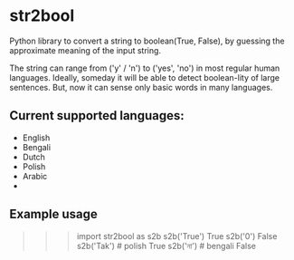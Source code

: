 # str2bool

Python library to convert a string to boolean(True, False), by guessing the approximate meaning of the input string. 

The string can range from ('y' / 'n') to ('yes', 'no') in most regular human languages. Ideally, someday it will be able to detect boolean-lity of large sentences. But, now it can sense only basic words in many languages.

## Current supported languages:
 * English
 * Bengali
 * Dutch
 * Polish
 * Arabic
 * 
 
## Example usage

>>> import str2bool as s2b
>>> s2b('True')
    True
>>> s2b('0')
    False
>>> s2b('Tak')  # polish
    True
>>> s2b('না')   # bengali
    False

